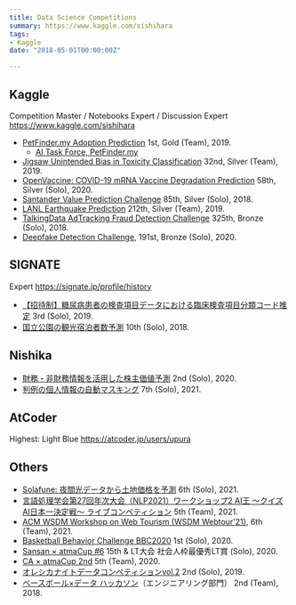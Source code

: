 ```yaml
---
title: Data Science Competitions
summary: https://www.kaggle.com/sishihara
tags:
- Kaggle
date: "2018-05-01T00:00:00Z"

---
```


## Kaggle

Competition Master / Notebooks Expert / Discussion Expert
https://www.kaggle.com/sishihara

- [PetFinder.my Adoption Prediction](https://www.kaggle.com/c/petfinder-adoption-prediction) 1st, Gold (Team), 2019.
  - [AI Task Force, PetFinder.my](https://www.petfinder.my/ai_taskforce.htm)
- [Jigsaw Unintended Bias in Toxicity Classification](https://www.kaggle.com/c/jigsaw-unintended-bias-in-toxicity-classification) 32nd, Silver (Team), 2019.
- [OpenVaccine: COVID-19 mRNA Vaccine Degradation Prediction](https://www.kaggle.com/c/stanford-covid-vaccine) 58th, Silver (Solo), 2020.
- [Santander Value Prediction Challenge](https://www.kaggle.com/c/santander-value-prediction-challenge) 85th, Silver (Solo), 2018.
- [LANL Earthquake Prediction](https://www.kaggle.com/c/LANL-Earthquake-Prediction) 212th, Silver (Team), 2019.
- [TalkingData AdTracking Fraud Detection Challenge](https://www.kaggle.com/c/talkingdata-adtracking-fraud-detection) 325th, Bronze (Solo), 2018.
- [Deepfake Detection Challenge](https://www.kaggle.com/c/deepfake-detection-challenge), 191st, Bronze (Solo), 2020.

## SIGNATE

Expert
https://signate.jp/profile/history

- [【招待制】糖尿病患者の検査項目データにおける臨床検査項目分類コード推定](https://signate.jp/competitions/158) 3rd (Solo), 2019.
- [国立公園の観光宿泊者数予測](https://signate.jp/competitions/141) 10th (Solo), 2018.

## Nishika

- [財務・非財務情報を活用した株主価値予測](https://www.nishika.com/competitions/4/summary) 2nd (Solo), 2020.
- [判例の個人情報の自動マスキング](https://www.nishika.com/competitions/7/summary) 7th (Solo), 2021.

## AtCoder

Highest: Light Blue
https://atcoder.jp/users/upura

## Others

- [Solafune: 夜間光データから土地価格を予測](https://solafune.com/#/competitions/f03f39cc-597b-4819-b1a5-41479d4b73d6) 6th (Solo), 2021.
- [言語処理学会第27回年次大会（NLP2021）ワークショップ2 AI王 〜クイズAI日本一決定戦〜 ライブコンペティション](https://sites.google.com/view/nlp2021-aio/) 5th (Team), 2021.
- [ACM WSDM Workshop on Web Tourism (WSDM Webtour'21)](https://web.ec.tuwien.ac.at/webtour21/?page_id=27), 6th (Team), 2021.
- [Basketball Behavior Challenge BBC2020](https://competitions.codalab.org/competitions/23905) 1st (Solo), 2020.
- [Sansan × atmaCup #6](https://atma.connpass.com/event/188865/) 15th & LT大会 社会人枠最優秀LT賞 (Solo), 2020.
- [CA × atmaCup 2nd](https://atma.connpass.com/event/189613/) 5th (Team), 2020.
- [オレシカナイトデータコンペティションvol.2](https://upura.hatenablog.com/entry/2019/01/29/200000) 2nd (Solo), 2019.
- [ベースボール×データ ハッカソン](https://upura.hatenablog.com/entry/2018/10/07/222150)（エンジニアリング部門） 2nd (Team), 2018.
